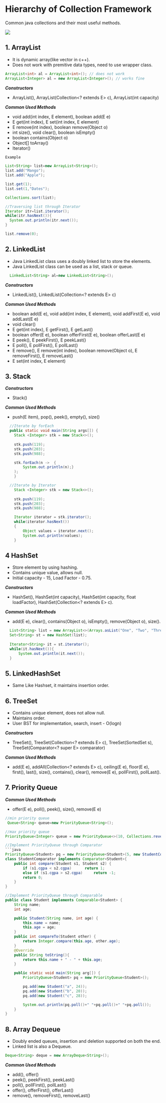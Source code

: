# Hierarchy of Collection Framework
Common java collections and their most useful methods.

![](images/image01.png)

## 1. ArrayList
- It is dynamic array(like vector in c++).
- Does not work with premitive data types, need to use wrapper class.

```java
ArrayList<int> al = ArrayList<int>(); // does not work  
ArrayList<Integer> al = new ArrayList<Integer>(); // works fine
```

***Constructors***
- ArrayList(), ArrayList(Collection<? extends E> c), ArrayList(int capacity)

***Common Used Methods***
- void add(int index, E element), boolean add(E e)
- E get(int index), E set(int index, E element)
- E remove(int index), boolean remove(Object o)
- int size(), void clear(), boolean isEmpty()
- boolean contains(Object o)
- Object[] toArray()
- Iterator()

```java
Example

List<String> list=new ArrayList<String>();
list.add("Mango");  
list.add("Apple");

list.get(1);
list.set(1,"Dates");

Collections.sort(list);

//Traversing list through Iterator  
Iterator itr=list.iterator();
while(itr.hasNext()){ 
  System.out.println(itr.next());
}

list.remove(0);
```

## 2. LinkedList
- Java LinkedList class uses a doubly linked list to store the elements.
- Java LinkedList class can be used as a list, stack or queue.

```java
  LinkedList<String> al=new LinkedList<String>();
```

***Constructors***
- LinkedList(), LinkedList(Collection<? extends E> c)

***Common Used Methods***
- boolean add(E e), void add(int index, E element), void addFirst(E e), void addLast(E e)
- void clear()
- E get(int index), E getFirst(), E getLast()
- boolean offer(E e), boolean offerFirst(E e), boolean offerLast(E e)
- E peek(), E peekFirst(), E peekLast()
- E poll(), E pollFirst(), E pollLast()
- E remove(), E remove(int index), boolean remove(Object o), E removeFirst(), E removeLast()
- E set(int index, E element)

## 3. Stack

***Constructors***
- Stack()
  
***Common Used Methods***
- push(E item), pop(), peek(), empty(), size()

```java
  //Iterate by forEach
  public static void main(String args[]) {
    Stack <Integer> stk = new Stack<>();  
 
    stk.push(119);  
    stk.push(203);  
    stk.push(988);  

    stk.forEach(n ->  {  
        System.out.println(n);}
    );  
    }

  //Iterate by Iterator
    Stack <Integer> stk = new Stack<>();  
 
    stk.push(119);  
    stk.push(203);  
    stk.push(988);  

    Iterator iterator = stk.iterator();  
    while(iterator.hasNext())  
    {  
        Object values = iterator.next();  
        System.out.println(values);   
    }
```

## 4 HashSet
- Store element by using hashing.
- Contains unique value, allows null.
- Initial capacity - 15, Load Factor - 0.75.
      
***Constructors***
- HashSet(), HashSet(int capacity), HashSet(int capacity, float loadFactor), HashSet(Collection<? extends E> c).

***Common Used Methods***
- add(E e), clear(), contains(Object o), isEmpty(), remove(Object o), size().

```java
  List<String> list = new ArrayList<>(Arrays.asList("One", "Two", "Three", "Four"));
  Set<String> st = new HashSet(list);  
      
  Iterator<String> it = st.iterator();  
  while(it.hasNext()){  
      System.out.println(it.next());  
  }
```

## 5. LinkedHashSet
- Same Like Hashset, it maintains insertion order.


## 6. TreeSet
- Contains unique element, does not allow null.
- Maintains order.
- User BST for implementation, search, insert - O(logn)

***Constructors***
- TreeSet(), TreeSet(Collection<? extends E> c), TreeSet(SortedSet<E> s), TreeSet(Comparator<? super E> comparator)
 
***Common Used Methods***
- add(E e), addAll(Collection<? extends E> c), ceiling(E e), floor(E e), first(), last(), size(), contains(), clear(), remove(E e), pollFirst(), pollLast().


## 7. Priority Queue
 
***Common Used Methods***
- offer(E e), poll(), peek(), size(), remove(E e)

```java
//min priority queue
 Queue<String> queue=new PriorityQueue<String>();

//max priority queue
PriorityQueue<Integer> queue = new PriorityQueue<>(10, Collections.reverseOrder());

//Implement PriorityQueue through Comparator
```java
PriorityQueue<Student> pq = new PriorityQueue<Student>(5, new StudentComparator());
class StudentComparator implements Comparator<Student>{
    public int compare(Student s1, Student s2) {
        if (s1.cgpa < s2.cgpa)      return 1;
        else if (s1.cgpa > s2.cgpa)     return -1;
        return 0;
    }
}

//Implement PriorityQueue through Comparable
public class Student implements Comparable<Student> {
    String name;
    int age;

    public Student(String name, int age) {  
        this.name = name;
        this.age = age;
    }
    public int compareTo(Student other) {
        return Integer.compare(this.age, other.age);
    }
    @Override
    public String toString(){
        return this.name + " - " + this.age;
    }

    public static void main(String arg[]) {
        PriorityQueue<Student> pq = new PriorityQueue<Student>();

        pq.add(new Student("a", 24));
        pq.add(new Student("b", 20));
        pq.add(new Student("c", 28));

        System.out.println(pq.poll()+" "+pq.poll()+" "+pq.poll());
    }
}
```

## 8. Array Dequeue
- Doubly ended queues, insertion and deletion supported on both the end.
- Linked list is also a Dequeue.

```java
Deque<String> deque = new ArrayDeque<String>();
```
 
***Common Used Methods***
- add(), offer()
- peek(), peekFirst(), peekLast()
- poll(), pollFirst(), pollLast()
- offer(), offerFirst(), offerLast()
- remove(), removeFirst(), removeLast()



  
















 
  




